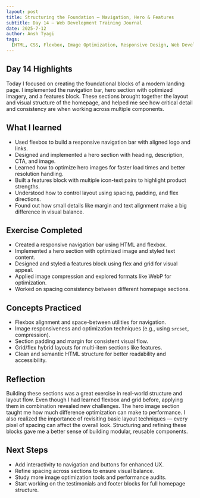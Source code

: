 ```yaml
---
layout: post
title: Structuring the Foundation – Navigation, Hero & Features
subtitle: Day 14 – Web Development Training Journal
date: 2025-7-12
author: Ansh Tyagi
tags:
  [HTML, CSS, Flexbox, Image Optimization, Responsive Design, Web Development]
---
```


## Day 14 Highlights

Today I focused on creating the foundational blocks of a modern landing page. I implemented the navigation bar, hero section with optimized imagery, and a features block. These sections brought together the layout and visual structure of the homepage, and helped me see how critical detail and consistency are when working across multiple components.

## What I learned

- Used flexbox to build a responsive navigation bar with aligned logo and links.
- Designed and implemented a hero section with heading, description, CTA, and image.
- Learned how to optimize hero images for faster load times and better resolution handling.
- Built a features block with multiple icon-text pairs to highlight product strengths.
- Understood how to control layout using spacing, padding, and flex directions.
- Found out how small details like margin and text alignment make a big difference in visual balance.

## Exercise Completed

- Created a responsive navigation bar using HTML and flexbox.
- Implemented a hero section with optimized image and styled text content.
- Designed and styled a features block using flex and grid for visual appeal.
- Applied image compression and explored formats like WebP for optimization.
- Worked on spacing consistency between different homepage sections.

## Concepts Practiced

- Flexbox alignment and space-between utilities for navigation.
- Image responsiveness and optimization techniques (e.g., using `srcset`, compression).
- Section padding and margin for consistent visual flow.
- Grid/flex hybrid layouts for multi-item sections like features.
- Clean and semantic HTML structure for better readability and accessibility.

## Reflection

Building these sections was a great exercise in real-world structure and layout flow. Even though I had learned flexbox and grid before, applying them in combination revealed new challenges. The hero image section taught me how much difference optimization can make to performance. I also realized the importance of revisiting basic layout techniques — every pixel of spacing can affect the overall look. Structuring and refining these blocks gave me a better sense of building modular, reusable components.

## Next Steps

- Add interactivity to navigation and buttons for enhanced UX.
- Refine spacing across sections to ensure visual balance.
- Study more image optimization tools and performance audits.
- Start working on the testimonials and footer blocks for full homepage structure.
